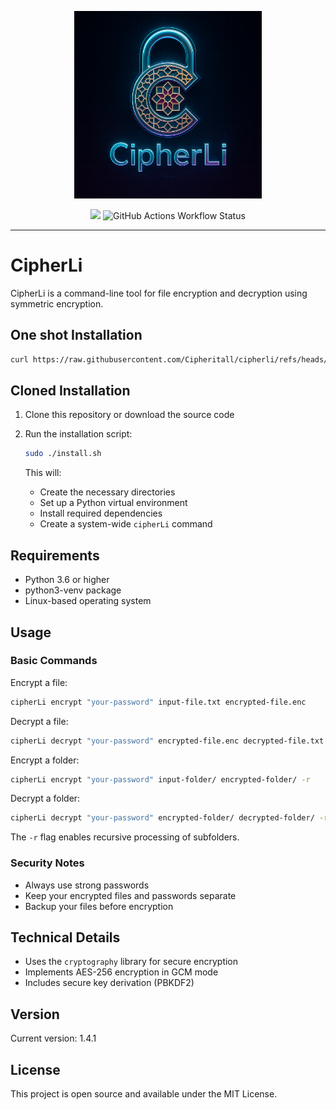 <p align="center">
    <img src= "https://github.com/Cipheritall/cipherli/blob/main/cipherli.png?raw=true"
        height="300">
</p>
<p align="center">
   <img src="https://img.shields.io/badge/Linux-FCC624?logo=linux&logoColor=black" />
   <img alt="GitHub Actions Workflow Status" src="https://img.shields.io/github/actions/workflow/status/Cipheritall/cipherli/test.yml">
</p>

------

# CipherLi
CipherLi is a command-line tool for file encryption and decryption using symmetric encryption.

## One shot Installation
   ```bash
   curl https://raw.githubusercontent.com/Cipheritall/cipherli/refs/heads/main/get.sh | sh
   ```
   
## Cloned Installation
1. Clone this repository or download the source code
2. Run the installation script:

   ```bash
   sudo ./install.sh
   ```

   This will:
   - Create the necessary directories
   - Set up a Python virtual environment
   - Install required dependencies
   - Create a system-wide `cipherLi` command

## Requirements

- Python 3.6 or higher
- python3-venv package
- Linux-based operating system

## Usage

### Basic Commands

Encrypt a file:

```bash
cipherLi encrypt "your-password" input-file.txt encrypted-file.enc
```

Decrypt a file:

```bash
cipherLi decrypt "your-password" encrypted-file.enc decrypted-file.txt
```

Encrypt a folder:

```bash
cipherLi encrypt "your-password" input-folder/ encrypted-folder/ -r
```

Decrypt a folder:

```bash
cipherLi decrypt "your-password" encrypted-folder/ decrypted-folder/ -r
```

The `-r` flag enables recursive processing of subfolders.

### Security Notes

- Always use strong passwords
- Keep your encrypted files and passwords separate
- Backup your files before encryption

## Technical Details

- Uses the `cryptography` library for secure encryption
- Implements AES-256 encryption in GCM mode
- Includes secure key derivation (PBKDF2)

## Version

Current version: 1.4.1

## License

This project is open source and available under the MIT License.
